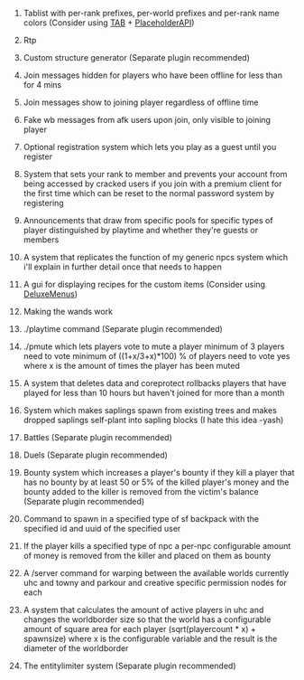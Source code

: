1) Tablist with per-rank prefixes, per-world prefixes and per-rank name colors (Consider using [TAB](https://www.spigotmc.org/resources/tab-1-8-x-1-12-x.50065/) + [PlaceholderAPI](https://www.spigotmc.org/resources/placeholderapi.6245/))

2) Rtp

3) Custom structure generator (Separate plugin recommended)

4) Join messages hidden for players who have been offline for less than for 4 mins

5) Join messages show to joining player regardless of offline time

6) Fake wb messages from afk users upon join, only visible to joining player

7) Optional registration system which lets you play as a guest until you register

8) System that sets your rank to member and prevents your account from being accessed by cracked users if you join with a premium client for the first time which can be reset to the normal password system by registering

9) Announcements that draw from specific pools for specific types of player distinguished by playtime and whether they're guests or members

10) A system that replicates the function of my generic npcs system which i'll explain in further detail once that needs to happen

11) A gui for displaying recipes for the custom items (Consider using [DeluxeMenus](https://www.spigotmc.org/resources/deluxemenus.11734/))

12) Making the wands work

13) ./playtime command (Separate plugin recommended)

14) ./pmute which lets players vote to mute a player minimum of 3 players need to vote minimum of ((1+x/3+x)*100) % of players need to vote yes where x is the amount of times the player has been muted

15) A system that deletes data and coreprotect rollbacks players that have played for less than 10 hours but haven't joined for more than a month

16) System which makes saplings spawn from existing trees and makes dropped saplings self-plant into sapling blocks (I hate this idea -yash)

17) Battles (Separate plugin recommended)

18) Duels (Separate plugin recommended)

19) Bounty system which increases a player's bounty if they kill a player that has no bounty by at least 50 or 5% of the killed player's money and the bounty added to the killer is removed from the victim's balance (Separate plugin recommended)

20) Command to spawn in a specified type of sf backpack with the specified id and uuid of the specified user

21) If the player kills a specified type of npc a per-npc configurable amount of money is removed from the killer and placed on them as bounty

22) A /server command for warping between the available worlds currently uhc and towny and parkour and creative specific permission nodes for each

23) A system that calculates the amount of active players in uhc and changes the worldborder size so that the world has a configurable amount of square area for each player (sqrt(playercount * x) + spawnsize) where x is the configurable variable and the result is the diameter of the worldborder 

24) The entitylimiter system (Separate plugin recommended)
